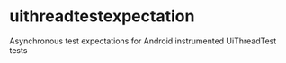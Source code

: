 # uithreadtestexpectation
Asynchronous test expectations for Android instrumented UiThreadTest tests
